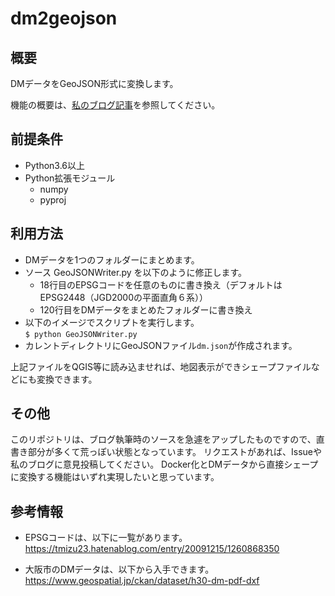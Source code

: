 # dm2geojson

## 概要

DMデータをGeoJSON形式に変換します。

機能の概要は、[私のブログ記事](https://takamoto.biz/osaka-gis/dm3/)を参照してください。

## 前提条件

- Python3.6以上
- Python拡張モジュール
    - numpy
    - pyproj

## 利用方法

- DMデータを1つのフォルダーにまとめます。
- ソース GeoJSONWriter.py を以下のように修正します。
    - 18行目のEPSGコードを任意のものに書き換え（デフォルトはEPSG2448（JGD2000の平面直角６系））
    - 120行目をDMデータをまとめたフォルダーに書き換え
- 以下のイメージでスクリプトを実行します。  
```$ python GeoJSONWriter.py```
- カレントディレクトリにGeoJSONファイル`dm.json`が作成されます。

上記ファイルをQGIS等に読み込ませれば、地図表示ができシェープファイルなどにも変換できます。

## その他

このリポジトリは、ブログ執筆時のソースを急遽をアップしたものですので、直書き部分が多くて荒っぽい状態となっています。
リクエストがあれば、Issueや私のブログに意見投稿してください。
Docker化とDMデータから直接シェープに変換する機能はいずれ実現したいと思っています。

## 参考情報

- EPSGコードは、以下に一覧があります。  
https://tmizu23.hatenablog.com/entry/20091215/1260868350

- 大阪市のDMデータは、以下から入手できます。  
https://www.geospatial.jp/ckan/dataset/h30-dm-pdf-dxf

<!--
- 大阪市のDMデータの変換データサンプルは以下となります。  
https://takamotobiz.github.io/dm2geojson/osakadm.html
--!>